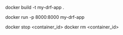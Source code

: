 docker build -t my-drf-app .

docker run -p 8000:8000 my-drf-app

docker stop <container_id>
docker rm <container_id>
